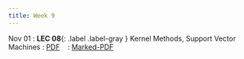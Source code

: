 ```yaml
---
title: Week 9
---
```


Nov 01
: **LEC 08**{: .label .label-gray } Kernel Methods, Support Vector Machines
  : [PDF](#) &nbsp;&nbsp;
  : [Marked-PDF](#)
